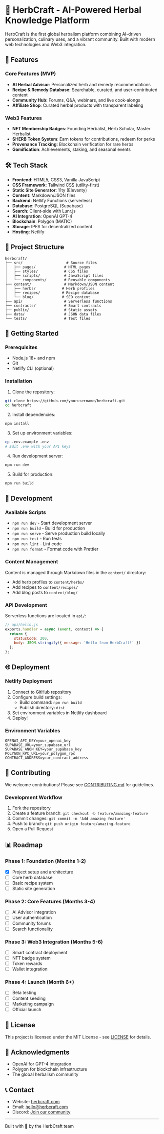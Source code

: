 # 🌿 HerbCraft - AI-Powered Herbal Knowledge Platform

HerbCraft is the first global herbalism platform combining AI-driven personalization, culinary uses, and a vibrant community. Built with modern web technologies and Web3 integration.

## 🚀 Features

### Core Features (MVP)
- **AI Herbal Advisor**: Personalized herb and remedy recommendations
- **Recipe & Remedy Database**: Searchable, curated, and user-contributed content
- **Community Hub**: Forums, Q&A, webinars, and live cook-alongs
- **Affiliate Shop**: Curated herbal products with transparent labeling

### Web3 Features
- **NFT Membership Badges**: Founding Herbalist, Herb Scholar, Master Herbalist
- **$HERB Token System**: Earn tokens for contributions, redeem for perks
- **Provenance Tracking**: Blockchain verification for rare herbs
- **Gamification**: Achievements, staking, and seasonal events

## 🛠️ Tech Stack

- **Frontend**: HTML5, CSS3, Vanilla JavaScript
- **CSS Framework**: Tailwind CSS (utility-first)
- **Static Site Generator**: 11ty (Eleventy)
- **Content**: Markdown/JSON files
- **Backend**: Netlify Functions (serverless)
- **Database**: PostgreSQL (Supabase)
- **Search**: Client-side with Lunr.js
- **AI Integration**: OpenAI GPT-4
- **Blockchain**: Polygon (MATIC)
- **Storage**: IPFS for decentralized content
- **Hosting**: Netlify

## 📁 Project Structure

```
herbcraft/
├── src/                    # Source files
│   ├── pages/             # HTML pages
│   ├── styles/            # CSS files
│   ├── scripts/           # JavaScript files
│   └── components/        # Reusable components
├── content/               # Markdown/JSON content
│   ├── herbs/            # Herb profiles
│   ├── recipes/          # Recipe database
│   └── blog/             # SEO content
├── api/                   # Serverless functions
├── contracts/             # Smart contracts
├── public/                # Static assets
├── data/                  # JSON data files
└── tests/                 # Test files
```

## 🚦 Getting Started

### Prerequisites
- Node.js 18+ and npm
- Git
- Netlify CLI (optional)

### Installation

1. Clone the repository:
```bash
git clone https://github.com/yourusername/herbcraft.git
cd herbcraft
```

2. Install dependencies:
```bash
npm install
```

3. Set up environment variables:
```bash
cp .env.example .env
# Edit .env with your API keys
```

4. Run development server:
```bash
npm run dev
```

5. Build for production:
```bash
npm run build
```

## 🔧 Development

### Available Scripts

- `npm run dev` - Start development server
- `npm run build` - Build for production
- `npm run serve` - Serve production build locally
- `npm run test` - Run tests
- `npm run lint` - Lint code
- `npm run format` - Format code with Prettier

### Content Management

Content is managed through Markdown files in the `content/` directory:

- Add herb profiles to `content/herbs/`
- Add recipes to `content/recipes/`
- Add blog posts to `content/blog/`

### API Development

Serverless functions are located in `api/`:

```javascript
// api/hello.js
exports.handler = async (event, context) => {
  return {
    statusCode: 200,
    body: JSON.stringify({ message: 'Hello from HerbCraft!' })
  };
};
```

## 🌐 Deployment

### Netlify Deployment

1. Connect to GitHub repository
2. Configure build settings:
   - Build command: `npm run build`
   - Publish directory: `dist`
3. Set environment variables in Netlify dashboard
4. Deploy!

### Environment Variables

```
OPENAI_API_KEY=your_openai_key
SUPABASE_URL=your_supabase_url
SUPABASE_ANON_KEY=your_supabase_key
POLYGON_RPC_URL=your_polygon_rpc
CONTRACT_ADDRESS=your_contract_address
```

## 🤝 Contributing

We welcome contributions! Please see [CONTRIBUTING.md](CONTRIBUTING.md) for guidelines.

### Development Workflow

1. Fork the repository
2. Create a feature branch: `git checkout -b feature/amazing-feature`
3. Commit changes: `git commit -m 'Add amazing feature'`
4. Push to branch: `git push origin feature/amazing-feature`
5. Open a Pull Request

## 📊 Roadmap

### Phase 1: Foundation (Months 1-2)
- [x] Project setup and architecture
- [ ] Core herb database
- [ ] Basic recipe system
- [ ] Static site generation

### Phase 2: Core Features (Months 3-4)
- [ ] AI Advisor integration
- [ ] User authentication
- [ ] Community forums
- [ ] Search functionality

### Phase 3: Web3 Integration (Months 5-6)
- [ ] Smart contract deployment
- [ ] NFT badge system
- [ ] Token rewards
- [ ] Wallet integration

### Phase 4: Launch (Month 6+)
- [ ] Beta testing
- [ ] Content seeding
- [ ] Marketing campaign
- [ ] Official launch

## 📄 License

This project is licensed under the MIT License - see [LICENSE](LICENSE) for details.

## 🙏 Acknowledgments

- OpenAI for GPT-4 integration
- Polygon for blockchain infrastructure
- The global herbalism community

## 📞 Contact

- Website: [herbcraft.com](https://herbcraft.com)
- Email: hello@herbcraft.com
- Discord: [Join our community](https://discord.gg/herbcraft)

---

Built with 💚 by the HerbCraft team